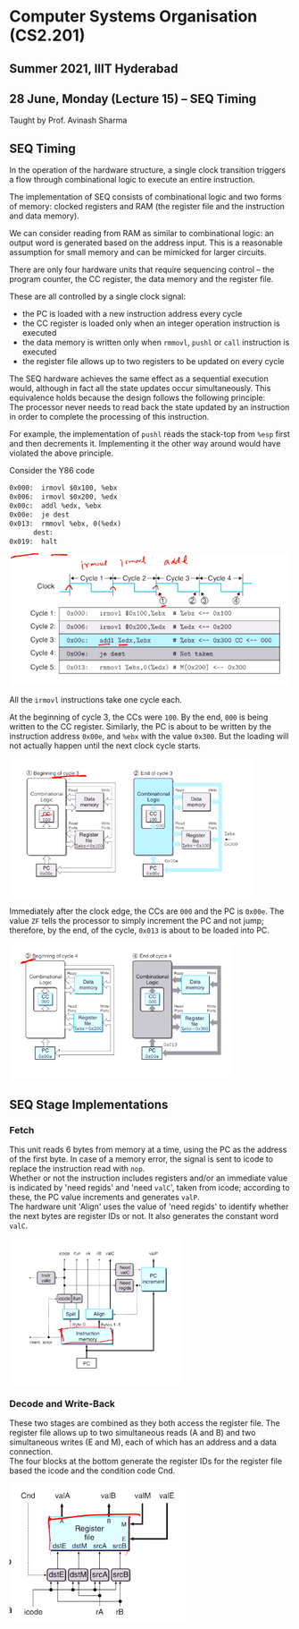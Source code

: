 # Computer Systems Organisation (CS2.201)
## Summer 2021, IIIT Hyderabad
## 28 June, Monday (Lecture 15) – SEQ Timing

Taught by Prof. Avinash Sharma

## SEQ Timing
In the operation of the hardware structure, a single clock transition triggers a flow through combinational logic to execute an entire instruction.

The implementation of SEQ consists of combinational logic and two forms of memory: clocked registers and RAM (the register file and the instruction and data memory).

We can consider reading from RAM as similar to combinational logic: an output word is generated based on the address input. This is a reasonable assumption for small memory and can be mimicked for larger circuits.

There are only four hardware units that require sequencing control – the program counter, the CC register, the data memory and the register file.

These are all controlled by a single clock signal:

* the PC is loaded with a new instruction address every cycle
* the CC register is loaded only when an integer operation instruction is executed
* the data memory is written only when `rmmovl`, `pushl` or `call` instruction is executed
* the register file allows up to two registers to be updated on every cycle

The SEQ hardware achieves the same effect as a sequential execution would, although in fact all the state updates occur simultaneously. This equivalence holds because the design follows the following principle:  
The processor never needs to read back the state updated by an instruction in order to complete the processing of this instruction.

For example, the implementation of `pushl` reads the stack-top from `%esp` first and then decrements it. Implementing it the other way around would have violated the above principle.

Consider the Y86 code
    
    0x000:  irmovl $0x100, %ebx
    0x006:  irmovl $0x200, %edx
    0x00c:  addl %edx, %ebx
    0x00e:  je dest
    0x013:  rmmovl %ebx, 0(%edx)
          dest:
    0x019:  halt
    
![Execution of Example Code](example.png)

All the `irmovl` instructions take one cycle each.

At the beginning of cycle 3, the CCs were `100`. By the end, `000` is being written to the CC register. Similarly, the PC is about to be written by the instruction address `0x00e`, and `%ebx` with the value `0x300`. But the loading will not actually happen until the next clock cycle starts.

![Cycle 3](cycle3.png)

Immediately after the clock edge, the CCs are `000` and the PC is `0x00e`. The value `ZF` tells the processor to simply increment the PC and not jump; therefore, by the end, of the cycle, `0x013` is about to be loaded into PC.

![Cycle 4](cycle4.png)

## SEQ Stage Implementations
### Fetch
This unit reads 6 bytes from memory at a time, using the PC as the address of the first byte. In case of a memory error, the signal is sent to icode to replace the instruction read with `nop`.  
Whether or not the instruction includes registers and/or an immediate value is indicated by 'need regids' and 'need `valC`', taken from icode; according to these, the PC value increments and generates `valP`.  
The hardware unit 'Align' uses the value of 'need regids' to identify whether the next bytes are register IDs or not. It also generates the constant word `valC`.

![Fetch Implementation](fetch.png)

### Decode and Write-Back
These two stages are combined as they both access the register file. The register file allows up to two simultaneous reads (A and B) and two simultaneous writes (E and M), each of which has an address and a data connection.  
The four blocks at the bottom generate the register IDs for the register file based the icode and the condition code Cnd.

![Decode and Write-Back Implementation](decodewriteback.png)
